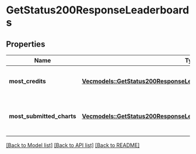 # GetStatus200ResponseLeaderboards

## Properties

Name | Type | Description | Notes
------------ | ------------- | ------------- | -------------
**most_credits** | [**Vec<models::GetStatus200ResponseLeaderboardsMostCreditsInner>**](get_status_200_response_leaderboards_mostCredits_inner.md) | Top agents with the most credits. | 
**most_submitted_charts** | [**Vec<models::GetStatus200ResponseLeaderboardsMostSubmittedChartsInner>**](get_status_200_response_leaderboards_mostSubmittedCharts_inner.md) | Top agents with the most charted submitted. | 

[[Back to Model list]](../README.md#documentation-for-models) [[Back to API list]](../README.md#documentation-for-api-endpoints) [[Back to README]](../README.md)


